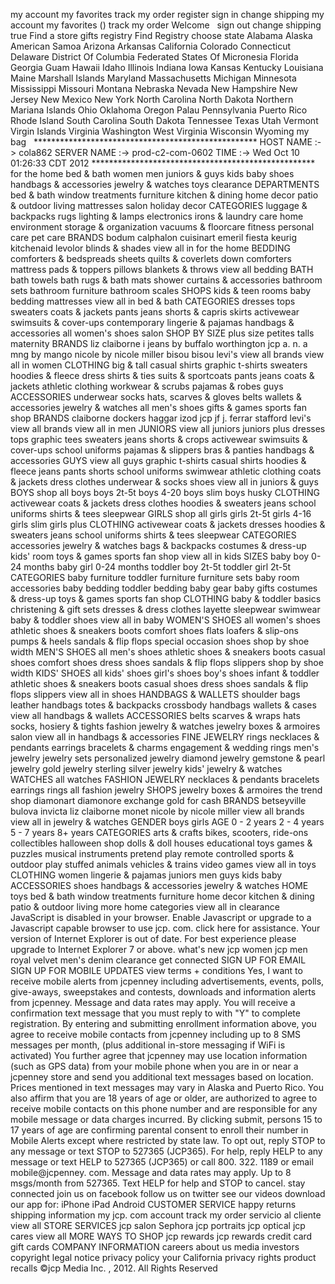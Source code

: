 my account my favorites track my order register sign in change shipping my account my favorites () track my order Welcome   sign out change shipping true Find a store gifts registry Find Registry choose state Alabama Alaska American Samoa Arizona Arkansas California Colorado Connecticut Delaware District Of Columbia Federated States Of Micronesia Florida Georgia Guam Hawaii Idaho Illinois Indiana Iowa Kansas Kentucky Louisiana Maine Marshall Islands Maryland Massachusetts Michigan Minnesota Mississippi Missouri Montana Nebraska Nevada New Hampshire New Jersey New Mexico New York North Carolina North Dakota Northern Mariana Islands Ohio Oklahoma Oregon Palau Pennsylvania Puerto Rico Rhode Island South Carolina South Dakota Tennessee Texas Utah Vermont Virgin Islands Virginia Washington West Virginia Wisconsin Wyoming my bag   \*\*\*\*\*\*\*\*\*\*\*\*\*\*\*\*\*\*\*\*\*\*\*\*\*\*\*\*\*\*\*\*\*\*\*\*\*\*\*\*\*\*\*\*\*\*\*\*\*\*\* HOST NAME :-> cola862 SERVER NAME :-> prod-c2-com-0602 TIME :-> Wed Oct 10 01:26:33 CDT 2012 \*\*\*\*\*\*\*\*\*\*\*\*\*\*\*\*\*\*\*\*\*\*\*\*\*\*\*\*\*\*\*\*\*\*\*\*\*\*\*\*\*\*\*\*\*\*\*\*\*\*\* for the home bed & bath women men juniors & guys kids baby shoes handbags & accessories jewelry & watches toys clearance DEPARTMENTS bed & bath window treatments furniture kitchen & dining home decor patio & outdoor living mattresses salon holiday decor CATEGORIES luggage & backpacks rugs lighting & lamps electronics irons & laundry care home environment storage & organization vacuums & floorcare fitness personal care pet care BRANDS bodum calphalon cuisinart emeril fiesta keurig kitchenaid levolor blinds & shades view all in for the home BEDDING comforters & bedspreads sheets quilts & coverlets down comforters mattress pads & toppers pillows blankets & throws view all bedding BATH bath towels bath rugs & bath mats shower curtains & accessories bathroom sets bathroom furniture bathroom scales SHOPS kids & teen rooms baby bedding mattresses view all in bed & bath CATEGORIES dresses tops sweaters coats & jackets pants jeans shorts & capris skirts activewear swimsuits & cover-ups contemporary lingerie & pajamas handbags & accessories all women's shoes salon SHOP BY SIZE plus size petites talls maternity BRANDS liz claiborne i jeans by buffalo worthington jcp a. n. a mng by mango nicole by nicole miller bisou bisou levi's view all brands view all in women CLOTHING big & tall casual shirts graphic t-shirts sweaters hoodies & fleece dress shirts & ties suits & sportcoats pants jeans coats & jackets athletic clothing workwear & scrubs pajamas & robes guys ACCESSORIES underwear socks hats, scarves & gloves belts wallets & accessories jewelry & watches all men's shoes gifts & games sports fan shop BRANDS claiborne dockers haggar izod jcp jf j. ferrar stafford levi's view all brands view all in men JUNIORS view all juniors juniors plus dresses tops graphic tees sweaters jeans shorts & crops activewear swimsuits & cover-ups school uniforms pajamas & slippers bras & panties handbags & accessories GUYS view all guys graphic t-shirts casual shirts hoodies & fleece jeans pants shorts school uniforms swimwear athletic clothing coats & jackets dress clothes underwear & socks shoes view all in juniors & guys BOYS shop all boys boys 2t-5t boys 4-20 boys slim boys husky CLOTHING activewear coats & jackets dress clothes hoodies & sweaters jeans school uniforms shirts & tees sleepwear GIRLS shop all girls girls 2t-5t girls 4-16 girls slim girls plus CLOTHING activewear coats & jackets dresses hoodies & sweaters jeans school uniforms shirts & tees sleepwear CATEGORIES accessories jewelry & watches bags & backpacks costumes & dress-up kids' room toys & games sports fan shop view all in kids SIZES baby boy 0-24 months baby girl 0-24 months toddler boy 2t-5t toddler girl 2t-5t CATEGORIES baby furniture toddler furniture furniture sets baby room accessories baby bedding toddler bedding baby gear baby gifts costumes & dress-up toys & games sports fan shop CLOTHING baby & toddler basics christening & gift sets dresses & dress clothes layette sleepwear swimwear baby & toddler shoes view all in baby WOMEN'S SHOES all women's shoes athletic shoes & sneakers boots comfort shoes flats loafers & slip-ons pumps & heels sandals & flip flops special occasion shoes shop by shoe width MEN'S SHOES all men's shoes athletic shoes & sneakers boots casual shoes comfort shoes dress shoes sandals & flip flops slippers shop by shoe width KIDS' SHOES all kids' shoes girl's shoes boy's shoes infant & toddler athletic shoes & sneakers boots casual shoes dress shoes sandals & flip flops slippers view all in shoes HANDBAGS & WALLETS shoulder bags leather handbags totes & backpacks crossbody handbags wallets & cases view all handbags & wallets ACCESSORIES belts scarves & wraps hats socks, hosiery & tights fashion jewelry & watches jewelry boxes & armoires salon view all in handbags & accessories FINE JEWELRY rings necklaces & pendants earrings bracelets & charms engagement & wedding rings men's jewelry jewelry sets personalized jewelry diamond jewelry gemstone & pearl jewelry gold jewelry sterling silver jewelry kids' jewelry & watches WATCHES all watches FASHION JEWELRY necklaces & pendants bracelets earrings rings all fashion jewelry SHOPS jewelry boxes & armoires the trend shop diamonart diamonore exchange gold for cash BRANDS betseyville bulova invicta liz claiborne monet nicole by nicole miller view all brands view all in jewelry & watches GENDER boys girls AGE 0 - 2 years 2 - 4 years 5 - 7 years 8+ years CATEGORIES arts & crafts bikes, scooters, ride-ons collectibles halloween shop dolls & doll houses educational toys games & puzzles musical instruments pretend play remote controlled sports & outdoor play stuffed animals vehicles & trains video games view all in toys CLOTHING women lingerie & pajamas juniors men guys kids baby ACCESSORIES shoes handbags & accessories jewelry & watches HOME toys bed & bath window treatments furniture home decor kitchen & dining patio & outdoor living more home categories view all in clearance JavaScript is disabled in your browser. Enable Javascript or upgrade to a Javascript capable browser to use jcp. com. click here for assistance. Your version of Internet Explorer is out of date. For best experience please upgrade to Internet Explorer 7 or above. what's new jcp women jcp men royal velvet men's denim clearance get connected SIGN UP FOR EMAIL SIGN UP FOR MOBILE UPDATES view terms + conditions Yes, I want to receive mobile alerts from jcpenney including advertisements, events, polls, give-aways, sweepstakes and contests, downloads and information alerts from jcpenney. Message and data rates may apply. You will receive a confirmation text message that you must reply to with "Y" to complete registration. By entering and submitting enrollment information above, you agree to receive mobile contacts from jcpenney including up to 8 SMS messages per month, (plus additional in-store messaging if WiFi is activated) You further agree that jcpenney may use location information (such as GPS data) from your mobile phone when you are in or near a jcpenney store and send you additional text messages based on location. Prices mentioned in text messages may vary in Alaska and Puerto Rico. You also affirm that you are 18 years of age or older, are authorized to agree to receive mobile contacts on this phone number and are responsible for any mobile message or data charges incurred. By clicking submit, persons 15 to 17 years of age are confirming parental consent to enroll their number in Mobile Alerts except where restricted by state law. To opt out, reply STOP to any message or text STOP to 527365 (JCP365). For help, reply HELP to any message or text HELP to 527365 (JCP365) or call 800. 322. 1189 or email mobile@jcpenney. com. Message and data rates may apply. Up to 8 msgs/month from 527365. Text HELP for help and STOP to cancel. stay connected join us on facebook follow us on twitter see our videos download our app for: iPhone iPad Android CUSTOMER SERVICE happy returns shipping information my jcp. com account track my order servicio al cliente view all STORE SERVICES jcp salon Sephora jcp portraits jcp optical jcp cares view all MORE WAYS TO SHOP jcp rewards jcp rewards credit card gift cards COMPANY INFORMATION careers about us media investors copyright legal notice privacy policy your California privacy rights product recalls ©jcp Media Inc. , 2012. All Rights Reserved